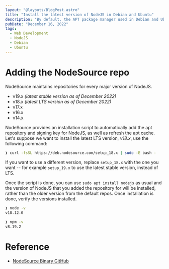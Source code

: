 ```yaml
---
layout: "@layouts/BlogPost.astro"
title: "Install the latest version of NodeJS in Debian and Ubuntu"
description: "By default, the APT package manager used in Debian and Ubuntu distros will install older versions of NodeJS. To install newer versions of NodeJS requires adding a specific repository first, here's a quick guide on how to do that."
pubDate: "December 16, 2022"
tags:
  - Web Development
  - NodeJS
  - Debian
  - Ubuntu
---
```


# Adding the NodeSource repo

NodeSource maintains repositories for every major version of NodeJS.

- v19.x _(latest stable version as of December 2022)_
- v18.x _(latest LTS version as of December 2022)_
- v17.x
- v16.x
- v14.x

NodeSource provides an installation script to automatically add the apt repository and signing key for NodeJS, as well as refresh the apt cache. Let's suppose we want to install the latest LTS version, _v18.x_, use the following command:

```bash
❯ curl -fsSL https://deb.nodesource.com/setup_18.x | sudo -E bash -
```

If you want to use a different version, replace `setup_18.x` with the one you want -- for example `setup_19.x` to use the latest stable version, instead of LTS.

Once the script is done, you can use `sudo apt install nodejs` as usual and the version of NodeJS that you added the repository for will be installed, rather than the older version from the default repos. Once installation is done, verify the versions installed.

```bash
❯ node -v
v18.12.0

❯ npm -v
v8.19.2
```

# Reference

- <a href="https://github.com/nodesource/distributions/blob/master/README.md#debinstall" target="_blank" rel="noopener">NodeSource Binary GitHub</a>
